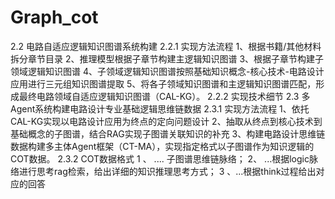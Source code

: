 # Graph_cot
2.2 电路自适应逻辑知识图谱系统构建
2.2.1 实现方法流程
1、根据书籍/其他材料拆分章节目录
2、推理模型根据子章节构建主逻辑知识图谱
3、根据子章节构建子领域逻辑知识图谱
4、子领域逻辑知识图谱按照基础知识概念-核心技术-电路设计应用进行三元组知识图谱提取
5、将各子领域知识图谱和主逻辑知识图谱匹配，形成最终电路领域自适应逻辑知识图谱（CAL-KG）。
2.2.2 实现技术细节
2.3 多Agent系统构建电路设计专业基础逻辑思维链数据
2.3.1 实现方法流程
1、依托CAL-KG实现以电路设计应用为终点的定向问题设计
2、抽取从终点到核心技术到基础概念的子图谱，结合RAG实现子图谱关联知识的补充
3、构建电路设计思维链数据构建多主体Agent框架（CT-MA），实现指定格式以子图谱作为知识逻辑的COT数据。
2.3.2 COT数据格式
1 、<logic> ....<logic> 子图谱思维链脉络；
2、 <think>...<think>根据logic脉络进行思考rag检索，给出详细的知识推理思考方式；
3 、<answer>...<answer>根据think过程给出对应的回答
